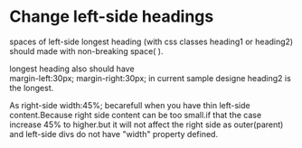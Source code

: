 # Change left-side headings
spaces of left-side longest heading (with css classes heading1 or heading2) should made with 	non-breaking space(&nbsp;).

longest heading also should have  
margin-left:30px;
margin-right:30px;
in current sample designe heading2 is the longest.

As right-side width:45%; becarefull when you have thin left-side content.Because right side content can be too small.if that the case increase 45% to higher.but it will not affect the right side as outer(parent) and left-side divs do not have "width" property defined.